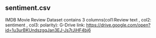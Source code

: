 ## sentiment.csv
IMDB Movie Review Dataset contains 3 columns(col1:Review text , col2: sentiment , col3: polarity):
G-Drive link: https://drive.google.com/open?id=1u3urBKUndszgqJan3EJ-Js7rJiHF4bj6
